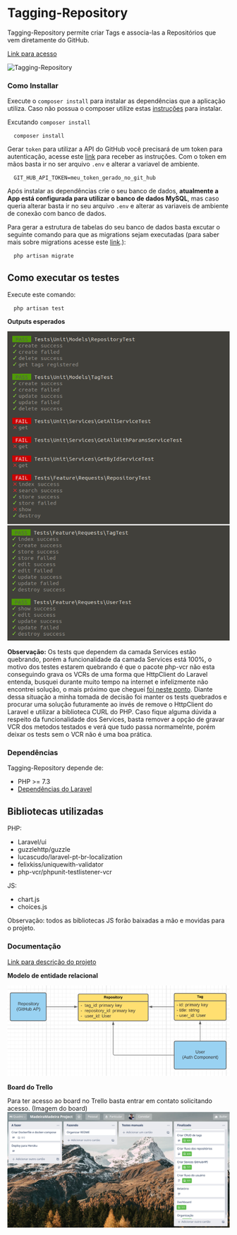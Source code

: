 # Tagging-Repository

Tagging-Repository permite criar Tags e associa-las a Repositórios que vem diretamente do GitHub.

[Link para acesso](http://tagging-repository.herokuapp.com/)

![Tagging-Repository](https://github.com/rafaelricci/tagging-repository/workflows/Tagging-Repository/badge.svg)

### Como Installar

Execute o `composer install` para instalar as dependências que a aplicação utiliza. Caso não possua o composer utilize estas [instruções](https://getcomposer.org/download/) para instalar.

Excutando `composer install`

```
  composer install    
```

Gerar `token` para utilizar a API do GitHub você precisará de um token para autenticação, acesse este [link](https://developer.github.com/v3/auth/#via-oauth-and-personal-access-tokens) para receber as instruções. Com o token em mãos basta ir no ser arquivo `.env` e alterar a variavel de ambiente.

```
  GIT_HUB_API_TOKEN=meu_token_gerado_no_git_hub    
```

Após instalar as dependências crie o seu banco de dados, **atualmente a App está configurada para utilizar o banco de dados MySQL**, mas caso queria alterar basta ir no seu arquivo `.env` e alterar as variaveis de ambiente de conexão com banco de dados.

Para gerar a estrutura de tabelas do seu banco de dados basta excutar o seguinte comando para que as migrations sejam executadas (para saber mais sobre migrations acesse este [link](https://laravel.com/docs/8.x/migrations).):

```
  php artisan migrate    
```

## Como executar os testes

Execute este comando:

```
  php artisan test    
```

**Outputs esperados**

!["Output"](doc/tests-outputs/output1.png) 
!["Output"](doc/tests-outputs/output2.png) 

**Observação:** Os tests que dependem da camada Services estão quebrando, porém a funcionalidade da camada Services está 100%, o motivo dos testes estarem quebrando é que o pacote php-vcr não esta conseguindo grava os VCRs de uma forma que HttpClient do Laravel entenda, busquei durante muito tempo na internet e infelizmente não encontrei solução, o mais próximo que cheguei [foi neste ponto](https://github.com/php-vcr/php-vcr/issues/309). Diante dessa situação a minha tomada de decisão foi manter os tests quebrados e procurar uma solução futuramente ao invés de remove o HttpClient do Laravel e utilizar a biblioteca CURL do PHP. Caso fique alguma dúvida a respeito da funcionalidade dos Services, basta remover a opção de gravar VCR dos metodos testados e verá que tudo passa normamelnte, porém deixar os tests sem o VCR não é uma boa prática.


### Dependências

Tagging-Repository depende de:

* PHP >= 7.3
* [Dependências do Laravel](https://laravel.com/docs/8.x)

## Bibliotecas utilizadas

PHP:

* Laravel/ui
* guzzlehttp/guzzle
* lucascudo/laravel-pt-br-localization
* felixkiss/uniquewith-validator
* php-vcr/phpunit-testlistener-vcr

JS:

* chart.js 
* choices.js

Observação: todos as bibliotecas JS forão baixadas a mão e movidas para o projeto.  

### Documentação

[Link para descrição do projeto](https://docs.google.com/document/d/1VZGcGndH3VTJEupkM3Pt_NNeApo-qiJFWEvffTfYjS4/edit?usp=sharing)

**Modelo de entidade relacional**

!["Entidades relacionais"](doc/modelagem/entidades.png)

**Board do Trello**

Para ter acesso ao board no Trello basta entrar em contato solicitando acesso. (Imagem do board)  
!["Board do Trello"](doc/board/trello.png)
